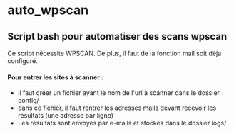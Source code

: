 # auto_wpscan
## Script bash pour automatiser des scans wpscan 

Ce script nécessite WPSCAN.
De plus, il faut de la fonction mail soit déja configuré.

#### Pour entrer les sites à scanner :
* il faut créer un fichier ayant le nom de l'url à scanner dans le dossier config/
* dans ce fichier, il faut rentrer les adresses mails devant recevoir les résultats (une adresse par ligne)
* Les résultats sont envoyés par e-mails et stockés dans le dossier logs/
